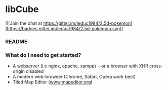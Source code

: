 # libCube #

[![Join the chat at https://gitter.im/leduc1984/2.5d-pokemon](https://badges.gitter.im/leduc1984/2.5d-pokemon.svg)]




### README ###

### What do I need to get started? ###

* A webserver (i.e nginx, apache, xampp) --or a browser with XHR cross-origin disabled
* A modern web-browser (Chrome, Safari, Opera work best)
* Tiled Map Editor (www.mapeditor.org)




